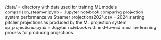 /data/ = directory with data used for training ML models
comparison_steamer.ipynb  = Jupyter notebook comparing projection system performance vs Steamer
projections2024.csv = 2024 starting pitcher projections as produced by the ML projection system
sp_projections.ipynb = Jupyter notebook with end-to-end machine learning process for producing projections
